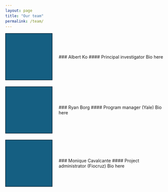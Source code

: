 ```yaml
---
layout: page
title: "Our team"
permalink: /team/
---
```


<div style="display: flex; align-items: center; margin-bottom: 20px;">
  <img src="https://github.com/pcarc1/test/blob/main/photos/test.jpg?raw=true" alt="headshot of Albert Ko" style="width: 150px; height: auto; margin-right: 20px;">
  <div>
    ### Albert Ko
    #### Principal investigator
    Bio here
  </div>
</div>

<div style="display: flex; align-items: center; margin-bottom: 20px;">
  <img src="https://github.com/pcarc1/test/blob/main/photos/test.jpg?raw=true" alt="headshot of Ryan Borg" style="width: 150px; height: auto; margin-right: 20px;">
  <div>
    ### Ryan Borg
    #### Program manager (Yale)
    Bio here
  </div>
</div>

<div style="display: flex; align-items: center; margin-bottom: 20px;">
  <img src="https://github.com/pcarc1/test/blob/main/photos/test.jpg?raw=true" alt="headshot of Monique Cavalcante" style="width: 150px; height: auto; margin-right: 20px;">
  <div>
    ### Monique Cavalcante
    #### Project administrator (Fiocruz)
    Bio here
  </div>
</div>